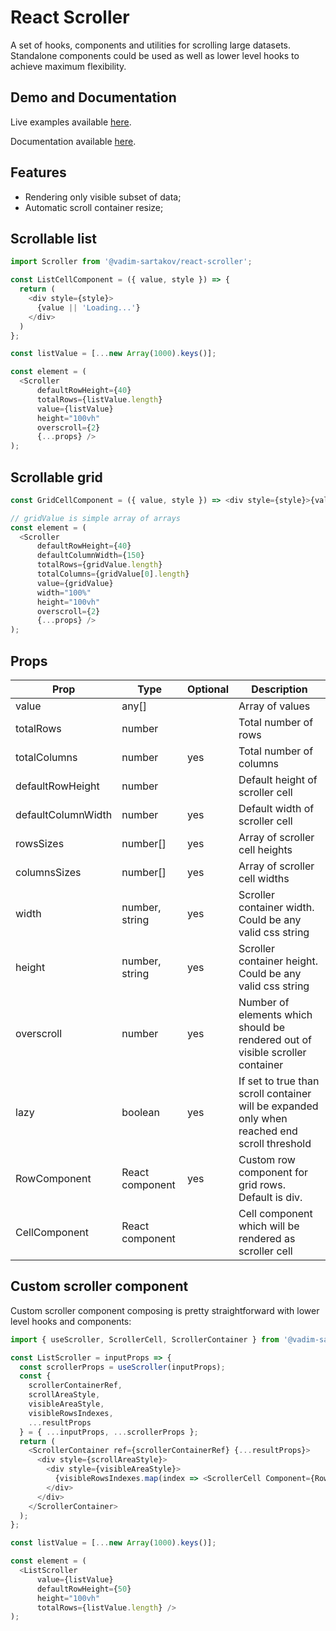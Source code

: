 # React Scroller

A set of hooks, components and utilities for scrolling large datasets. Standalone components could be used as well as lower level hooks to achieve maximum flexibility.


## Demo and Documentation
Live examples available [here](https://vadim-sartakov.github.io/react-scroller/storybook/).

Documentation available [here](https://vadim-sartakov.github.io/react-scroller/docs/).

## Features
- Rendering only visible subset of data;
- Automatic scroll container resize;

## Scrollable list
```javascript
import Scroller from '@vadim-sartakov/react-scroller';

const ListCellComponent = ({ value, style }) => {
  return (
    <div style={style}>
      {value || 'Loading...'}
    </div>
  )
};

const listValue = [...new Array(1000).keys()];

const element = (
  <Scroller
      defaultRowHeight={40}
      totalRows={listValue.length}
      value={listValue}
      height="100vh"
      overscroll={2}
      {...props} />
);
```

## Scrollable grid
```javascript
const GridCellComponent = ({ value, style }) => <div style={style}>{value}</div>;

// gridValue is simple array of arrays
const element = (
  <Scroller
      defaultRowHeight={40}
      defaultColumnWidth={150}
      totalRows={gridValue.length}
      totalColumns={gridValue[0].length}
      value={gridValue}
      width="100%"
      height="100vh"
      overscroll={2}
      {...props} />
);
```

## Props

|Prop|Type|Optional|Description
|---|---|---|---
|value|any[]||Array of values
|totalRows|number||Total number of rows
|totalColumns|number|yes|Total number of columns
|defaultRowHeight|number||Default height of scroller cell
|defaultColumnWidth|number|yes|Default width of scroller cell
|rowsSizes|number[]|yes|Array of scroller cell heights
|columnsSizes|number[]|yes|Array of scroller cell widths
|width|number, string|yes|Scroller container width. Could be any valid css string
|height|number, string|yes|Scroller container height. Could be any valid css string
|overscroll|number|yes|Number of elements which should be rendered out of visible scroller container
|lazy|boolean|yes|If set to true than scroll container will be expanded only when reached end scroll threshold
|RowComponent|React component|yes|Custom row component for grid rows. Default is div.
|CellComponent|React component||Cell component which will be rendered as scroller cell

## Custom scroller component

Custom scroller component composing is pretty straightforward with lower level hooks and components:

```javascript
import { useScroller, ScrollerCell, ScrollerContainer } from '@vadim-sartakov/react-scroller';

const ListScroller = inputProps => {
  const scrollerProps = useScroller(inputProps);
  const {
    scrollerContainerRef,
    scrollAreaStyle,
    visibleAreaStyle,
    visibleRowsIndexes,
    ...resultProps
  } = { ...inputProps, ...scrollerProps };
  return (
    <ScrollerContainer ref={scrollerContainerRef} {...resultProps}>
      <div style={scrollAreaStyle}>
        <div style={visibleAreaStyle}>
          {visibleRowsIndexes.map(index => <ScrollerCell Component={RowComponent} key={index} rowIndex={index} />)}
        </div>
      </div>
    </ScrollerContainer>
  );
};

const listValue = [...new Array(1000).keys()];

const element = (
  <ListScroller
      value={listValue}
      defaultRowHeight={50}
      height="100vh"
      totalRows={listValue.length} />
);

```
